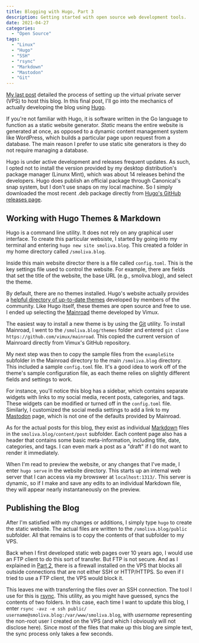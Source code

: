 ```yaml
---
title: Blogging with Hugo, Part 3
description: Getting started with open source web development tools.
date: 2021-04-27
categories:
  - "Open Source"
tags:
  - "Linux"
  - "Hugo"
  - "SSH"
  - "rsync"
  - "Markdown"
  - "Mastodon"
  - "Git"
---
```


[My last post](https://www.smoliva.blog/post/blogging-with-hugo-2/) detailed the process of setting up the virtual private server (VPS) to host this blog. In this final post, I'll go into the mechanics of actually developing the blog using [Hugo](https://gohuo.io).

If you're not familiar with Hugo, it is software written in the Go language to function as a static website generator. *Static* means the entire website is generated at once, as opposed to a dynamic content management system like WordPress, which builds a particular page upon request from a database. The main reason I prefer to use static site generators is they do not require managing a database.

Hugo is under active development and releases frequent updates. As such, I opted not to install the version provided by my desktop distribution's package manager (Linunx Mint), which was about 14 releases behind the developers. Hugo does publish an official package through Canonical's snap system, but I don't use snaps on my local machine. So I simply downloaded the most recent .deb package directly from [Hugo's GitHub releases page](https://github.com/gohugoio/hugo/releases). 

## Working with Hugo Themes & Markdown

Hugo is a command line utility. It does not rely on any graphical user interface. To create this particular websiste, I started by going into my terminal and entering ``hugo new site smoliva.blog``. This created a folder in my home directory called `/smoliva.blog`. 

Inside this main website director there is a file called ``config.toml``. This is the key settings file used to control the website. For example, there are fields that set the title of the website, the base URL (e.g., smoliva.blog), and select the theme. 

By default, there are no themes installed. Hugo's website actually provides a [helpful directory of up-to-date themes](https://themes.gohugo.io/) developed by members of the community. Like Hugo itself, these themes are open source and free to use. I ended up selecting the [Mainroad](https://github.com/vimux/mainroad/) theme developed by Vimux. 

The easiest way to install a new theme is by using the [Git](https://git-scm.com/) utility. To install Mainroad, I went to the ``/smoliva.blog/themes`` folder and entered ``git clone https://github.com/vimux/mainroad``. This copied the current version of Mainroard directly from Vimux's GitHub repository. 

My next step was then to copy the sample files from the ``exampleSite`` subfolder in the Mainroad directory to the main ``/smoliva.blog`` directory. This included a sample ``config.toml`` file. It's a good idea to work off of the theme's sample configuration file, as each theme relies on slightly different fields and settings to work. 

For instance, you'll notice this blog has a sidebar, which contains separate widgets with links to my social media, recent posts, categories, and tags. These widgets can be modified or turned off in the ``config.toml`` file. Similarly, I customized the social media settings to add a link to my [Mastodon](https://mastodon.social/@smoliva) page, which is not one of the defaults provided by Mainroad.

As for the actual posts for this blog, they exist as individual [Markdown](https://daringfireball.net/projects/markdown/) files in the ``smoliva.blog/content/post`` subfolder. Each content page also has a header that contains some basic meta-information, including title, date, categories, and tags. I can even mark a post as a "draft" if I do not want to render it immediately.

When I'm read to preview the website, or any changes that I've made, I enter ``hugo serve`` in the website directory. This starts up an internal web server that I can access via my browswer at ``localhost:1313/``. This server is dynamic, so if I make and save any edits to an individual Markdown file, they will appear nearly instantaneously on the preview.

## Publishing the Blog

After I'm satisfied with my changes or additions, I simply type ``hugo`` to create the static website. The actual files are written to the ``/smoliva.blog/public`` subfolder. All that remains is to copy the contents of that subfolder to my VPS.

Back when I first developed static web pages over 10 years ago, I would use an FTP client to do this sort of transfer. But FTP is not secure. And as I explained in [Part 2](https://www.smoliva.blog/post/blogging-with-hugo-2/), there is a firewall installed on the VPS that blocks all outside connections that are not either SSH or HTTP/HTTPS. So even if I tried to use a FTP client, the VPS would block it.

This leaves me with transferring the files over an SSH connection. The tool I use for this is [rsync](https://rsync.samba.org/). This utility, as you might have guessed, syncs the contents of two folders. In this case, each time I want to update this blog, I enter ``rsync -avz -e ssh public/ username@smoliva.blog:/var/www/smoliva.blog``, with *username* representing the non-root user I created on the VPS (and which I obviously will not disclose here). Since most of the files that make up this blog are simple text, the sync process only takes a few seconds.

